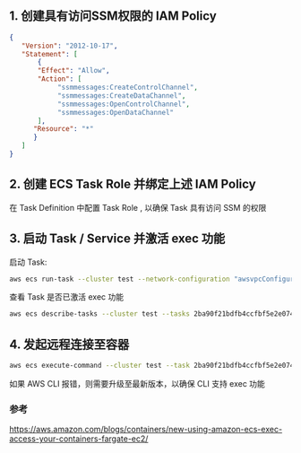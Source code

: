 ## 1. 创建具有访问SSM权限的 IAM Policy
```json
{
   "Version": "2012-10-17",
   "Statement": [
       {
       "Effect": "Allow",
       "Action": [
            "ssmmessages:CreateControlChannel",
            "ssmmessages:CreateDataChannel",
            "ssmmessages:OpenControlChannel",
            "ssmmessages:OpenDataChannel"
       ],
      "Resource": "*"
      }
   ]
}
```

## 2. 创建 ECS Task Role 并绑定上述 IAM Policy

在 Task Definition 中配置 Task Role , 以确保 Task 具有访问 SSM 的权限


## 3. 启动 Task / Service 并激活 exec 功能

启动 Task:
```bash
aws ecs run-task --cluster test --network-configuration "awsvpcConfiguration={subnets=subnet-1bbd897c,assignPublicIp=ENABLED}" --task-definition nginx-exec --launch-type FARGATE --enable-execute-command
```

查看 Task 是否已激活 exec 功能
```bash
aws ecs describe-tasks --cluster test --tasks 2ba90f21bdfb4ccfbf5e2e0743e55375
```
## 4. 发起远程连接至容器

```bash
aws ecs execute-command --cluster test --task 2ba90f21bdfb4ccfbf5e2e0743e55375 --interactive --command "/bin/bash"
```

如果 AWS CLI 报错，则需要升级至最新版本，以确保 CLI 支持 exec 功能

### 参考
https://aws.amazon.com/blogs/containers/new-using-amazon-ecs-exec-access-your-containers-fargate-ec2/